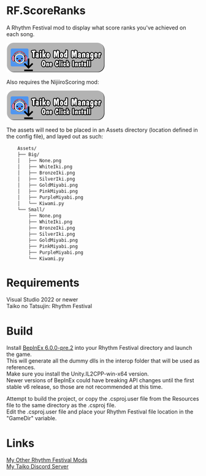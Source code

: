 # RF.ScoreRanks
 A Rhythm Festival mod to display what score ranks you've achieved on each song.
 
  <a href="https://shorturl.at/9KExC"> <img src="Resources/InstallButton.png" alt="One-click Install using the Taiko Mod Manager" width="256"/> </a>
  
 Also requires the NijiiroScoring mod:
 
  <a href="https://shorturl.at/C1Ixs"> <img src="Resources/InstallButton.png" alt="One-click Install using the Taiko Mod Manager" width="256"/> </a>
  
The assets will need to be placed in an Assets directory (location defined in the config file), and layed out as such:
```
    Assets/
    ├── Big/
    │   ├── None.png
    │   ├── WhiteIki.png
    │   ├── BronzeIki.png
    │   ├── SilverIki.png
    │   ├── GoldMiyabi.png
    │   ├── PinkMiyabi.png
    │   ├── PurpleMiyabi.png
    │   └── Kiwami.py
    └── Small/
        ├── None.png
        ├── WhiteIki.png
        ├── BronzeIki.png
        ├── SilverIki.png
        ├── GoldMiyabi.png
        ├── PinkMiyabi.png
        ├── PurpleMiyabi.png
        └── Kiwami.py
```


# Requirements
 Visual Studio 2022 or newer\
 Taiko no Tatsujin: Rhythm Festival
 

# Build
 Install [BepInEx 6.0.0-pre.2](https://github.com/BepInEx/BepInEx/releases/tag/v6.0.0-pre.2) into your Rhythm Festival directory and launch the game.\
 This will generate all the dummy dlls in the interop folder that will be used as references.\
 Make sure you install the Unity.IL2CPP-win-x64 version.\
 Newer versions of BepInEx could have breaking API changes until the first stable v6 release, so those are not recommended at this time.
 
 Attempt to build the project, or copy the .csproj.user file from the Resources file to the same directory as the .csproj file.\
 Edit the .csproj.user file and place your Rhythm Festival file location in the "GameDir" variable.


# Links 
 [My Other Rhythm Festival Mods](https://docs.google.com/spreadsheets/d/1xY_WANKpkE-bKQwPG4UApcrJUG5trrNrbycJQSOia0c)\
 [My Taiko Discord Server](https://discord.gg/6Bjf2xP)
 
